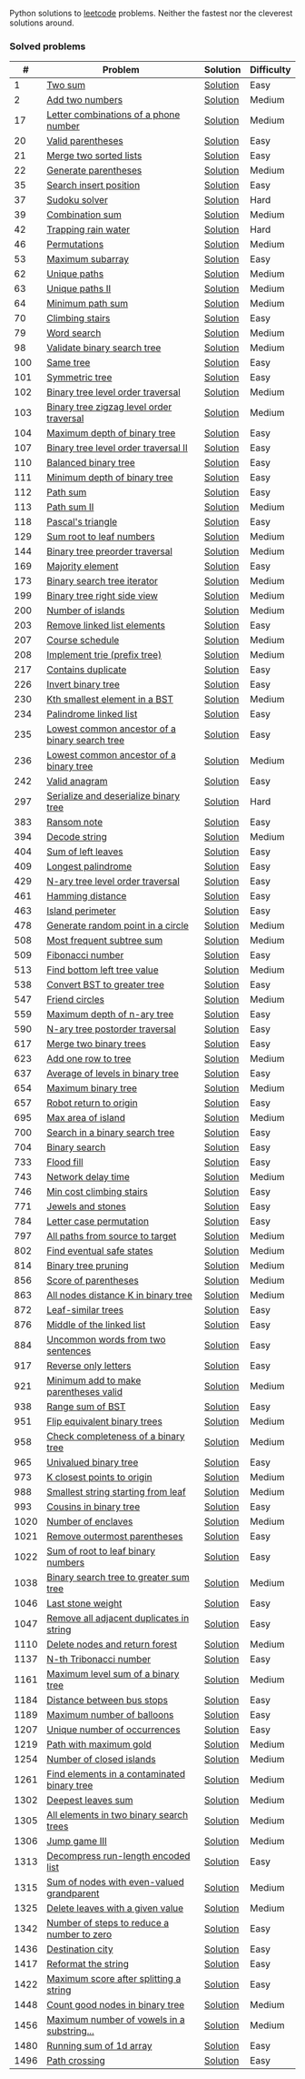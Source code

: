 Python solutions to [leetcode](https://leetcode.com) problems. Neither the fastest nor the cleverest solutions around.

### Solved problems 
|#|Problem|Solution|Difficulty|
|-|-------|--------|----------|
|1|[Two sum](https://leetcode.com/problems/two-sum/)|[Solution](./leetcode/1_two_sum.py)|Easy|
|2|[Add two numbers](https://leetcode.com/problems/add-two-numbers/)|[Solution](./leetcode/2_add_two_numbers.py)|Medium|
|17|[Letter combinations of a phone number](https://leetcode.com/problems/letter-combinations-of-a-phone-number/)|[Solution](./leetcode/17_letter_combinations_of_a_phone_number.py)|Medium|
|20|[Valid parentheses](https://leetcode.com/problems/valid-parentheses)|[Solution](./leetcode/20_valid_parentheses.py)|Easy|
|21|[Merge two sorted lists](https://leetcode.com/problems/merge-two-sorted-lists)|[Solution](./leetcode/21_merge_two_sorted_lists.py)|Easy|
|22|[Generate parentheses](https://leetcode.com/problems/generate-parentheses)|[Solution](./leetcode/22_generate_parentheses.py)|Medium|
|35|[Search insert position](https://leetcode.com/problems/search-insert-position)|[Solution](./leetcode/35_search_insert_position.py)|Easy|
|37|[Sudoku solver](https://leetcode.com/problems/sudoku-solver)|[Solution](./leetcode/37_sudoku_solver.py)|Hard|
|39|[Combination sum](https://leetcode.com/problems/combination-sum)|[Solution](./leetcode/39_combination_sum.py)|Medium|
|42|[Trapping rain water](https://leetcode.com/problems/trapping-rain-water)|[Solution](./leetcode/42_trapping_rain_water.py)|Hard|
|46|[Permutations](https://leetcode.com/problems/permutations)|[Solution](./leetcode/46_permutations.py)|Medium|
|53|[Maximum subarray](https://leetcode.com/problems/maximum-subarray)|[Solution](./leetcode/53_maximum_subarray.py)|Easy|
|62|[Unique paths](https://leetcode.com/problems/unique-paths)|[Solution](./leetcode/62_unique_paths.py)|Medium|
|63|[Unique paths II](https://leetcode.com/problems/unique-paths-ii)|[Solution](./leetcode/63_unique_paths_ii.py)|Medium|
|64|[Minimum path sum](https://leetcode.com/problems/minimum-path-sum)|[Solution](./leetcode/64_minimum_path_sum.py)|Medium|
|70|[Climbing stairs](https://leetcode.com/problems/climbing-stairs)|[Solution](./leetcode/70_climbing_stairs.py)|Easy|
|79|[Word search](https://leetcode.com/problems/word-search)|[Solution](./leetcode/79_word_search.py)|Medium|
|98|[Validate binary search tree](https://leetcode.com/problems/validate-binary-search-tree)|[Solution](./leetcode/98_validate_binary_search_tree.py)|Medium|
|100|[Same tree](https://leetcode.com/problems/same-tree)|[Solution](./leetcode/100_same_tree.py)|Easy|
|101|[Symmetric tree](https://leetcode.com/problems/symmetric-tree)|[Solution](./leetcode/101_symmetric_tree.py)|Easy|
|102|[Binary tree level order traversal](https://leetcode.com/problems/binary-tree-level-order-traversal)|[Solution](./leetcode/102_binary_tree_level_order_traversal.py)|Medium|
|103|[Binary tree zigzag level order traversal](https://leetcode.com/problems/binary-tree-zigzag-level-order-traversal)|[Solution](./leetcode/103_binary_tree_zigzag_level_order_traversal.py)|Medium|
|104|[Maximum depth of binary tree](https://leetcode.com/problems/maximum-depth-of-binary-tree)|[Solution](./leetcode/104_maximum_depth_of_binary_tree.py)|Easy|
|107|[Binary tree level order traversal II](https://leetcode.com/problems/binary-tree-level-order-traversal-ii)|[Solution](./leetcode/107_binary_tree_level_order_traversal_ii.py)|Easy|
|110|[Balanced binary tree](https://leetcode.com/problems/balanced-binary-tree)|[Solution](./leetcode/110_balanced_binary_tree.py)|Easy|
|111|[Minimum depth of binary tree](https://leetcode.com/problems/minimum-depth-of-binary-tree)|[Solution](./leetcode/111_minimum_depth_of_binary_tree.py)|Easy|
|112|[Path sum](https://leetcode.com/problems/path-sum)|[Solution](./leetcode/112_path_sum.py)|Easy|
|113|[Path sum II](https://leetcode.com/problems/path-sum-ii)|[Solution](./leetcode/113_path_sum_ii.py)|Medium|
|118|[Pascal's triangle](https://leetcode.com/problems/pascals-triangle)|[Solution](./leetcode/118_pascals_triangle.py)|Easy|
|129|[Sum root to leaf numbers](https://leetcode.com/problems/sum-root-to-leaf-numbers)|[Solution](./leetcode/129_sum_root_to_leaf_numbers.py)|Medium|
|144|[Binary tree preorder traversal](https://leetcode.com/problems/binary-tree-preorder-traversal)|[Solution](./leetcode/144_binary_tree_preorder_traversal.py)|Medium|
|169|[Majority element](https://leetcode.com/problems/majority-element)|[Solution](./leetcode/169_majority_element.py)|Easy|
|173|[Binary search tree iterator](https://leetcode.com/problems/binary-search-tree-iterator)|[Solution](./leetcode/173_binary_search_tree_iterator.py)|Medium|
|199|[Binary tree right side view](https://leetcode.com/problems/binary-tree-right-side-view)|[Solution](./leetcode/199_binary_tree_right_side_view.py)|Medium|
|200|[Number of islands](https://leetcode.com/problems/number-of-islands)|[Solution](./leetcode/200_number_of_islands.py)|Medium|
|203|[Remove linked list elements](https://leetcode.com/problems/remove-linked-list-elements)|[Solution](./leetcode/203_remove_linked_list_elements.py)|Easy|
|207|[Course schedule](https://leetcode.com/problems/course-schedule/)|[Solution](./leetcode/207_course_schedule.py)|Medium|
|208|[Implement trie (prefix tree)](https://leetcode.com/problems/implement-trie-prefix-tree)|[Solution](./leetcode/208_implement_trie_prefix_tree.py)|Medium|
|217|[Contains duplicate](https://leetcode.com/problems/contains-duplicate)|[Solution](./leetcode/217_contains_duplicate.py)|Easy|
|226|[Invert binary tree](https://leetcode.com/problems/invert-binary-tree)|[Solution](./leetcode/226_invert_binary_tree.py)|Easy|
|230|[Kth smallest element in a BST](https://leetcode.com/problems/kth-smallest-element-in-a-bst)|[Solution](./leetcode/230_kth_smallest_element_in_a_bst.py)|Medium|
|234|[Palindrome linked list](https://leetcode.com/problems/palindrome-linked-list)|[Solution](./leetcode/234_palindrome_linked_list.py)|Easy|
|235|[Lowest common ancestor of a binary search tree](https://leetcode.com/problems/lowest-common-ancestor-of-a-binary-search-tree)|[Solution](./leetcode/235_lowest_common_ancestor_of_a_binary_search_tree.py)|Easy|
|236|[Lowest common ancestor of a binary tree](https://leetcode.com/problems/lowest-common-ancestor-of-a-binary-tree)|[Solution](./leetcode/236_lowest_common_ancestor_of_a_binary_tree.py)|Medium|
|242|[Valid anagram](https://leetcode.com/problems/valid-anagram)|[Solution](./leetcode/242_valid_anagram.py)|Easy|
|297|[Serialize and deserialize binary tree](https://leetcode.com/problems/serialize-and-deserialize-binary-tree)|[Solution](./leetcode/297_serialize_and_deserialize_binary_tree.py)|Hard|
|383|[Ransom note](https://leetcode.com/problems/ransom-note)|[Solution](./leetcode/383_ransom_note.py)|Easy|
|394|[Decode string](https://leetcode.com/problems/decode-string)|[Solution](./leetcode/394_decode_string.py)|Medium|
|404|[Sum of left leaves](https://leetcode.com/problems/sum-of-left-leaves)|[Solution](./leetcode/404_sum_of_left_leaves.py)|Easy|
|409|[Longest palindrome](https://leetcode.com/problems/longest-palindrome)|[Solution](./leetcode/409_longest_palindrome.py)|Easy|
|429|[N-ary tree level order traversal](https://leetcode.com/problems/n-ary-tree-level-order-traversal)|[Solution](./leetcode/429_n_ary_tree_level_order_traversal.py)|Easy|
|461|[Hamming distance](https://leetcode.com/problems/hamming-distance/)|[Solution](./leetcode/461_hamming_distance.py)|Easy|
|463|[Island perimeter](https://leetcode.com/problems/island-perimeter)|[Solution](./leetcode/463_island_perimeter.py)|Easy|
|478|[Generate random point in a circle](https://leetcode.com/problems/generate-random-point-in-a-circle)|[Solution](./leetcode/478_generate_random_point_in_a_circle.py)|Medium|
|508|[Most frequent subtree sum](https://leetcode.com/problems/most-frequent-subtree-sum)|[Solution](./leetcode/508_most_frequent_subtree_sum.py)|Medium|
|509|[Fibonacci number](https://leetcode.com/problems/fibonacci-number)|[Solution](./leetcode/509_fibonacci_number.py)|Easy|
|513|[Find bottom left tree value](https://leetcode.com/problems/find-bottom-left-tree-value)|[Solution](./leetcode/513_find_bottom_left_tree_value.py)|Medium|
|538|[Convert BST to greater tree](https://leetcode.com/problems/convert-bst-to-greater-tree)|[Solution](./leetcode/538_convert_bst_to_greater_tree.py)|Easy|
|547|[Friend circles](https://leetcode.com/problems/friend-circles/)|[Solution](./leetcode/547_friend_circles.py)|Medium|
|559|[Maximum depth of n-ary tree](https://leetcode.com/problems/maximum-depth-of-n-ary-tree)|[Solution](./leetcode/559_maximum_depth_of_n_ary_tree.py)|Easy|
|590|[N-ary tree postorder traversal](https://leetcode.com/problems/n-ary-tree-postorder-traversal)|[Solution](./leetcode/590_n_ary_tree_postorder_traversal.py)|Easy|
|617|[Merge two binary trees](https://leetcode.com/problems/merge-two-binary-trees)|[Solution](./leetcode/617_merge_two_binary_trees.py)|Easy|
|623|[Add one row to tree](https://leetcode.com/problems/add-one-row-to-tree)|[Solution](./leetcode/623_add_one_row_to_tree.py)|Medium|
|637|[Average of levels in binary tree](https://leetcode.com/problems/average-of-levels-in-binary-tree)|[Solution](./leetcode/637_average_of_levels_in_binary_tree.py)|Easy|
|654|[Maximum binary tree](https://leetcode.com/problems/maximum-binary-tree)|[Solution](./leetcode/654_maximum_binary_tree.py)|Medium|
|657|[Robot return to origin](https://leetcode.com/problems/robot-return-to-origin)|[Solution](./leetcode/657_robot_return_to_origin.py)|Easy|
|695|[Max area of island](https://leetcode.com/problems/max-area-of-island)|[Solution](./leetcode/695_max_area_of_island.py)|Medium|
|700|[Search in a binary search tree](https://leetcode.com/problems/search-in-a-binary-search-tree)|[Solution](./leetcode/700_search_in_a_binary_search_tree)|Easy|
|704|[Binary search](https://leetcode.com/problems/binary-search)|[Solution](./leetcode/704_binary_search.py)|Easy|
|733|[Flood fill](https://leetcode.com/problems/flood-fill)|[Solution](./leetcode/733_flood_fill.py)|Easy|
|743|[Network delay time](https://leetcode.com/problems/network-delay-time)|[Solution](./leetcode/743_network_delay_time.py)|Medium|
|746|[Min cost climbing stairs](https://leetcode.com/problems/min-cost-climbing-stairs)|[Solution](./leetcode/746_min_cost_climbing_stairs.py)|Easy|
|771|[Jewels and stones](https://leetcode.com/problems/jewels-and-stones)|[Solution](./leetcode/771_jewels_and_stones.py)|Easy|
|784|[Letter case permutation](https://leetcode.com/problems/letter-case-permutation)|[Solution](./leetcode/784_letter_case_permutation.py)|Easy|
|797|[All paths from source to target](https://leetcode.com/problems/all-paths-from-source-to-target)|[Solution](./leetcode/797_all_paths_from_source_to_target.py)|Medium|
|802|[Find eventual safe states](https://leetcode.com/problems/find-eventual-safe-states)|[Solution](./leetcode/802_find_eventual_safe_states.py)|Medium|
|814|[Binary tree pruning](https://leetcode.com/problems/binary-tree-pruning)|[Solution](./leetcode/814_binary_tree_pruning.py)|Medium|
|856|[Score of parentheses](https://leetcode.com/problems/score-of-parentheses)|[Solution](./leetcode/856_score_of_parentheses.py)|Medium|
|863|[All nodes distance K in binary tree](https://leetcode.com/problems/all-nodes-distance-k-in-binary-tree/)|[Solution](./leetcode/863_all_nodes_distance_k_in_binary_tree.py)|Medium|
|872|[Leaf-similar trees](https://leetcode.com/problems/leaf-similar-trees)|[Solution](./leetcode/872_leaf_similar_trees.py)|Easy|
|876|[Middle of the linked list](https://leetcode.com/problems/middle-of-the-linked-list)|[Solution](./leetcode/876_middle_of_the_linked_list.py)|Easy|
|884|[Uncommon words from two sentences](https://leetcode.com/problems/uncommon-words-from-two-sentences)|[Solution](./leetcode/884_uncommon_words_from_two_sentences.py)|Easy|
|917|[Reverse only letters](https://leetcode.com/problems/reverse-only-letters/)|[Solution](./leetcode/917_reverse_only_letters.py)|Easy|
|921|[Minimum add to make parentheses valid](https://leetcode.com/problems/minimum-add-to-make-parentheses-valid)|[Solution](./leetcode/921_minimum_add_to_make_parentheses_valid.py)|Medium|
|938|[Range sum of BST](https://leetcode.com/problems/range-sum-of-bst)|[Solution](./leetcode/938_range_sum_of_bst.py)|Easy|
|951|[Flip equivalent binary trees](https://leetcode.com/problems/flip-equivalent-binary-trees)|[Solution](./leetcode/951_flip_equivalent_binary_trees.py)|Medium|
|958|[Check completeness of a binary tree](https://leetcode.com/problems/check-completeness-of-a-binary-tree)|[Solution](./leetcode/958_check_completeness_of_a_binary_tree.py)|Medium|
|965|[Univalued binary tree](https://leetcode.com/problems/univalued-binary-tree)|[Solution](./leetcode/965_univalued_binary_tree.py)|Easy|
|973|[K closest points to origin](https://leetcode.com/problems/k-closest-points-to-origin)|[Solution](./leetcode/973_k_closest_points_to_origin.py)|Medium|
|988|[Smallest string starting from leaf](https://leetcode.com/problems/smallest-string-starting-from-leaf)|[Solution](./leetcode/988_smallest_string_starting_from_leaf.py)|Medium|
|993|[Cousins in binary tree](https://leetcode.com/problems/cousins-in-binary-tree)|[Solution](./leetcode/993_cousins_in_binary_tree.py)|Easy|
|1020|[Number of enclaves](https://leetcode.com/problems/number-of-enclaves/)|[Solution](./leetcode/1020_number_of_enclaves.py)|Medium|
|1021|[Remove outermost parentheses](https://leetcode.com/problems/remove-outermost-parentheses)|[Solution](./leetcode/1021_remove_outermost_parentheses.py)|Easy|
|1022|[Sum of root to leaf binary numbers](https://leetcode.com/problems/sum-of-root-to-leaf-binary-numbers)|[Solution](./leetcode/1022_sum_of_root_to_leaf_binary_numbers.py)|Easy|
|1038|[Binary search tree to greater sum tree](https://leetcode.com/problems/binary-search-tree-to-greater-sum-tree)|[Solution](./leetcode/1038_binary_search_tree_to_greater_sum_tree.py)|Medium|
|1046|[Last stone weight](https://leetcode.com/problems/last-stone-weight/)|[Solution](./leetcode/1046_last_stone_weight.py)|Easy|
|1047|[Remove all adjacent duplicates in string](https://leetcode.com/problems/remove-all-adjacent-duplicates-in-string/)|[Solution](./leetcode/1047_remove_all_adjacent_duplicates_in_string.py)|Easy|
|1110|[Delete nodes and return forest](https://leetcode.com/problems/delete-nodes-and-return-forest)|[Solution](./leetcode/1110_delete_nodes_and_return_forest.py)|Medium|
|1137|[N-th Tribonacci number](https://leetcode.com/problems/n-th-tribonacci-number)|[Solution](./leetcode/1137_n_th_tribonacci_number.py)|Easy|
|1161|[Maximum level sum of a binary tree](https://leetcode.com/problems/maximum-level-sum-of-a-binary-tree)|[Solution](./leetcode/1161_maximum_level_sum_of_a_binary_tree.py)|Medium|
|1184|[Distance between bus stops](https://leetcode.com/problems/distance-between-bus-stops)|[Solution](./leetcode/1184_distance_between_bus_stops.py)|Easy|
|1189|[Maximum number of balloons](https://leetcode.com/problems/maximum-number-of-balloons)|[Solution](./leetcode/1189_maximum_number_of_balloons.py)|Easy|
|1207|[Unique number of occurrences](https://leetcode.com/problems/unique-number-of-occurrences)|[Solution](./leetcode/1207_unique_number_of_occurrences.py)|Easy|
|1219|[Path with maximum gold](https://leetcode.com/problems/path-with-maximum-gold)|[Solution](./leetcode/1219_path_with_maximum_gold.py)|Medium|
|1254|[Number of closed islands](https://leetcode.com/problems/number-of-closed-islands/)|[Solution](./leetcode/1254_number_of_closed_islands.py)|Medium|
|1261|[Find elements in a contaminated binary tree](https://leetcode.com/problems/find-elements-in-a-contaminated-binary-tree.py)|[Solution](./leetcode/1261_find_elements_in_a_contaminated_binary_tree.py)|Medium|
|1302|[Deepest leaves sum](https://leetcode.com/problems/deepest-leaves-sum/)|[Solution](./leetcode/1302_deepest_leaves_sum.py)|Medium|
|1305|[All elements in two binary search trees](https://leetcode.com/problems/all-elements-in-two-binary-search-trees/)|[Solution](./leetcode/1305_all_elements_in_two_binary_search_trees.py)|Medium|
|1306|[Jump game III](https://leetcode.com/problems/jump-game-iii/)|[Solution](./leetcode/1306_jump_game_iii.py)|Medium|
|1313|[Decompress run-length encoded list](https://leetcode.com/problems/decompress-run-length-encoded-list/)|[Solution](./leetcode/1313_decompress_run_length_encoded_list.py)|Easy|
|1315|[Sum of nodes with even-valued grandparent](https://leetcode.com/problems/sum-of-nodes-with-even-valued-grandparent/)|[Solution](./leetcode/1315_sum_of_nodes_with_even_valued_grandparent.py)|Medium|
|1325|[Delete leaves with a given value](https://leetcode.com/problems/delete-leaves-with-a-given-value/)|[Solution](./leetcode/1325_delete_leaves_with_a_given_value.py)|Medium|
|1342|[Number of steps to reduce a number to zero](https://leetcode.com/problems/number-of-steps-to-reduce-a-number-to-zero/)|[Solution](./leetcode/1342_number_of_steps_to_reduce_number_to_zero.py)|Easy|
|1436|[Destination city](https://leetcode.com/problems/destination-city/)|[Solution](./leetcode/1436_destination_city.py)|Easy|
|1417|[Reformat the string](https://leetcode.com/problems/reformat-the-string/)|[Solution](./leetcode/1417_reformat_the_string.py)|Easy|
|1422|[Maximum score after splitting a string](https://leetcode.com/problems/maximum-score-after-splitting-a-string/)|[Solution](./leetcode/1422_maximum_score_after_splitting_a_string.py)|Easy|
|1448|[Count good nodes in binary tree](https://leetcode.com/problems/count-good-nodes-in-binary-tree/)|[Solution](./leetcode/1448_count_good_nodes_in_binary_tree.py)|Medium|
|1456|[Maximum number of vowels in a substring...](https://leetcode.com/problems/1456-maximum-number-of-vowels-in-a-substring-of-given-length/)|[Solution](./leetcode/1456_maximum_number_of_vowels_in_a_substring_of_given_length.py)|Medium|
|1480|[Running sum of 1d array](https://leetcode.com/problems/running-sum-of-1d-array/)|[Solution](./leetcode/1480_running_sum_of_1d_array.py)|Easy|
|1496|[Path crossing](https://leetcode.com/problems/path-crossing/)|[Solution](./leetcode/1496_path_crossing.py)|Easy|